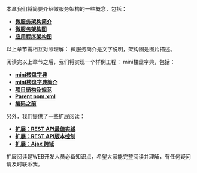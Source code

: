 本章我们将简要介绍微服务架构的一些概念，包括：

*  **[微服务架构简介](./microservice-summary.html)**
*   **[微服务架构图](./microservice-arch-img.html)**
*  **[应用程序架构图](./app-arch-img.html)**

以上章节需相互对照理解： 微服务简介是文字说明，架构图是图片描述。

阅读完以上章节之后，我们将实现一个样例工程： mini楼盘字典，包括：

*  [**mini楼盘字典**](./sample-project.html)
*  **[mini楼盘字典简介](./mini-loupan-introduction.html)**
*  **[项目结构及规范](./project-structure.html)**
*  **[Parent pom.xml](./maven-parent-pom.html)**
*  [**编码之前**](./before-coding.html)


另外，我们提供了一些扩展阅读：
* [**扩展：REST API最佳实践**](../restful-api-v1.4.html)
* [**扩展：REST API版本控制**](../restful-api-versioncontrol.html)
* [**扩展：Ajax 跨域**](../cors.html)

扩展阅读是WEB开发人员必备知识点，希望大家能完整阅读并理解，有任何疑问请及时联系我。